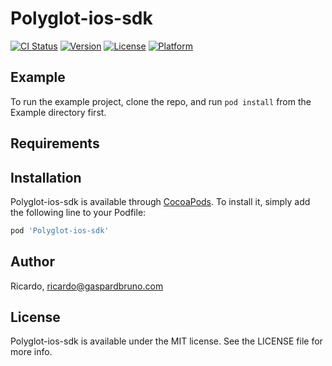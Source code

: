 # Polyglot-ios-sdk

[![CI Status](https://img.shields.io/travis/Ricardo/Polyglot-ios-sdk.svg?style=flat)](https://travis-ci.org/Ricardo/Polyglot-ios-sdk)
[![Version](https://img.shields.io/cocoapods/v/Polyglot-ios-sdk.svg?style=flat)](https://cocoapods.org/pods/Polyglot-ios-sdk)
[![License](https://img.shields.io/cocoapods/l/Polyglot-ios-sdk.svg?style=flat)](https://cocoapods.org/pods/Polyglot-ios-sdk)
[![Platform](https://img.shields.io/cocoapods/p/Polyglot-ios-sdk.svg?style=flat)](https://cocoapods.org/pods/Polyglot-ios-sdk)

## Example

To run the example project, clone the repo, and run `pod install` from the Example directory first.

## Requirements

## Installation

Polyglot-ios-sdk is available through [CocoaPods](https://cocoapods.org). To install
it, simply add the following line to your Podfile:

```ruby
pod 'Polyglot-ios-sdk'
```

## Author

Ricardo, ricardo@gaspardbruno.com

## License

Polyglot-ios-sdk is available under the MIT license. See the LICENSE file for more info.
